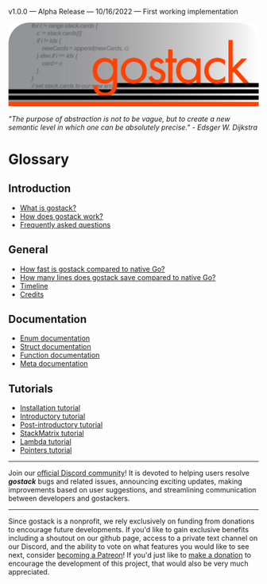 v1.0.0 — Alpha Release — 10/16/2022 — First working implementation

![Banner](images/gostack_SmallerTransparent.png)

 *"The purpose of abstraction is not to be vague, but to create a new semantic level in which one can be absolutely precise." - Edsger W. Dijkstra*

 <h1>Glossary</h1>

 <h2>Introduction</h2>

 * [What is gostack?](documentation/introduction.md)
 * [How does gostack work?](documentation/overview.md)
 * [Frequently asked questions](documentation/faq.md)

 <h2>General</h2>
 
 * [How fast is gostack compared to native Go?](documentation/benchmark.md)
 * [How many lines does gostack save compared to native Go?](documentation/race.md)
 * [Timeline](documentation/timeline.md)
 * [Credits](documentation/credits.md)

 <h2>Documentation</h2>
 
  * [Enum documentation](documentation/enumsAPI.md)
  * [Struct documentation](documentation/structsAPI.md)
  * [Function documentation](documentation/functionsAPI.md)
  * [Meta documentation](documentation/metaAPI.md)

 <h2>Tutorials</h2>
 
  * [Installation tutorial](documentation/installationTutorial.md)
  * [Introductory tutorial](documentation/introductionTutorial.md)
  * [Post-introductory tutorial](documentation/postIntroductionTutorial.md)
  * [StackMatrix tutorial](documentation/matricesTutorial.md)
  * [Lambda tutorial](documentation/lambdaTutorial.md)
  * [Pointers tutorial](documentation/pointersTutorial.md)

---

 Join our [official Discord community](https://discord.gg/NmxxcKBVBU)!  It is devoted to helping users resolve ***gostack*** bugs and related issues, announcing exciting updates, making improvements based on user suggestions, and streamlining communication between developers and gostackers.

---

 Since gostack is a nonprofit, we rely exclusively on funding from donations to encourage future developments.  If you'd like to gain exclusive benefits including a shoutout on our github page, access to a private text channel on our Discord, and the ability to vote on what features you would like to see next, consider [becoming a Patreon](patreon.com/user?u=81677925)!  If you'd just like to [make a donation](https://www.buymeacoffee.com/gabetucker) to encourage the development of this project, that would also be very much appreciated.